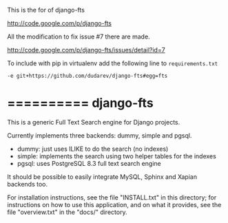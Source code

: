 This is the for of django-fts

<http://code.google.com/p/django-fts>

All the modification to fix issue #7 there are made.

<http://code.google.com/p/django-fts/issues/detail?id=7>

To include with pip in virtualenv add the following line to `requirements.txt`

```
-e git+https://github.com/dudarev/django-fts#egg=fts
```

==========
django-fts
==========

This is a generic Full Text Search engine for Django projects.

Currently implements three backends: dummy, simple and pgsql.

* dummy: just uses ILIKE to do the search (no indexes)
* simple: implements the search using two helper tables for the indexes
* pgsql: uses PostgreSQL 8.3 full text search engine

It should be possible to easily integrate MySQL, Sphinx and Xapian backends too.

For installation instructions, see the file "INSTALL.txt" in this
directory; for instructions on how to use this application, and on
what it provides, see the file "overview.txt" in the "docs/"
directory.
